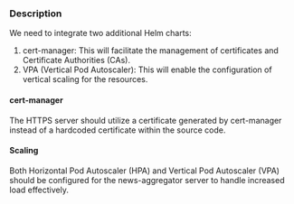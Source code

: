 ### Description

We need to integrate two additional Helm charts:

1. cert-manager: This will facilitate the management of certificates and Certificate Authorities (CAs).
2. VPA (Vertical Pod Autoscaler): This will enable the configuration of vertical scaling for the resources.

#### cert-manager

The HTTPS server should utilize a certificate generated by cert-manager instead of a hardcoded certificate within the
source code.

#### Scaling

Both Horizontal Pod Autoscaler (HPA) and Vertical Pod Autoscaler (VPA) should be configured for the news-aggregator
server to handle increased load effectively.
